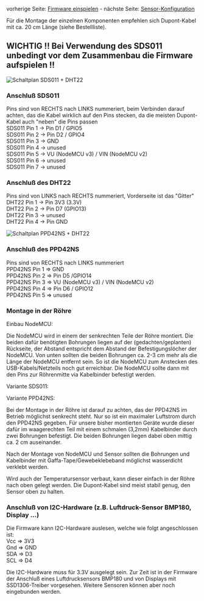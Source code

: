 vorherige Seite: [Firmware einspielen](/opendata-stuttgart/meta/wiki/Firmware-einspielen) - nächste Seite: [Sensor-Konfiguration](/opendata-stuttgart/meta/wiki/Konfiguration-der-Sensoren)  
  
Für die Montage der einzelnen Komponenten empfehlen sich Dupont-Kabel mit ca. 20 cm Länge (siehe Bestellliste).
 
## WICHTIG !! Bei Verwendung des SDS011 unbedingt vor dem Zusammenbau die Firmware aufspielen !!  

![Schaltplan SDS011 + DHT22](https://raw.githubusercontent.com/opendata-stuttgart/meta/master/files/nodemcu-v3-schaltplan-sds011.jpg)  
  
### Anschluß SDS011  
Pins sind von RECHTS nach LINKS nummeriert, beim Verbinden darauf achten, das die Kabel wirklich auf den Pins stecken, da die meisten Dupont-Kabel auch "neben" die Pins passen  
SDS011 Pin 1 -> Pin D1 / GPIO5  
SDS011 Pin 2 -> Pin D2 / GPIO4  
SDS011 Pin 3 -> GND  
SDS011 Pin 4 -> unused  
SDS011 Pin 5 -> VU (NodeMCU v3) / VIN (NodeMCU v2)  
SDS011 Pin 6 -> unused  
SDS011 Pin 7 -> unused  
  
### Anschluß des DHT22  
Pins sind von LINKS nach RECHTS nummeriert, Vorderseite ist das "Gitter"  
DHT22 Pin 1 -> Pin 3V3 (3.3V)  
DHT22 Pin 2 -> Pin D7 (GPIO13)  
DHT22 Pin 3 -> unused  
DHT22 Pin 4 -> Pin GND  
  
![Schaltplan PPD42NS + DHT22](https://raw.githubusercontent.com/opendata-stuttgart/meta/master/files/nodemcu-v3-schaltplan.jpg)  

### Anschluß des PPD42NS  
Pins sind von RECHTS nach LINKS nummeriert  
PPD42NS Pin 1 => GND  
PPD42NS Pin 2 => Pin D5 /GPIO14  
PPD42NS Pin 3 => VU (NodeMCU v3) / VIN (NodeMCU v2)  
PPD42NS Pin 4 => Pin D6 / GPIO12  
PPD42NS Pin 5 => unused  
  
### Montage in der Röhre  

Einbau NodeMCU:  
  
Die NodeMCU wird in einem der senkrechten Teile der Röhre montiert. Die beiden dafür benötigten Bohrungen liegen auf der (gedachten/geplanten) Rückseite, der Abstand entspricht dem Abstand der Befestigungslöcher der NodeMCU. Von unten sollten die beiden Bohrungen ca. 2-3 cm mehr als die Länge der NodeMCU entfernt sein. So ist die NodeMCU zum Anstecken des USB-Kabels/Netzteils noch gut erreichbar. Die NodeMCU sollte dann mit den Pins zur Röhrenmitte via Kabelbinder befestigt werden.  
  
  
Variante SDS011:  
  
  
Variante PPD42NS:  
  
Bei der Montage in der Röhre ist darauf zu achten, das der PPD42NS im Betrieb möglichst senkrecht steht. Nur so ist ein maximaler Luftstrom durch den PPD42NS gegeben. Für unsere bisher montierten Geräte wurde dieser dafür im waagerechten Teil mit einem schmalen (3,2mm) Kabelbinder durch zwei Bohrungen befestigt. Die beiden Bohrungen liegen dabei oben mittig ca. 2 cm auseinander.  
  
Nach der Montage von NodeMCU und Sensor sollten die Bohrungen und Kabelbinder mit Gaffa-Tape/Gewebeklebeband möglichst wasserdicht verklebt werden.  
  
Wird auch der Temperatursensor verbaut, kann dieser einfach in der Röhre nach oben gelegt werden. Die Dupont-Kabel sind meist stabil genug, den Sensor oben zu halten.  
  
  
  
### Anschluß von I2C-Hardware (z.B. Luftdruck-Sensor BMP180, Display ...)
Die Firmware kann I2C-Hardware auslesen, welche wie folgt angeschlossen ist:  
Vcc => 3V3  
Gnd => GND  
SDA => D3  
SCL => D4  

Die I2C-Hardware muss für 3.3V ausgelegt sein. Zur Zeit ist in der Firmware der Anschluß eines Luftdrucksensors BMP180 und von Displays mit SSD1306-Treiber vorgesehen. Weitere Sensoren können aber noch eingebunden werden.  